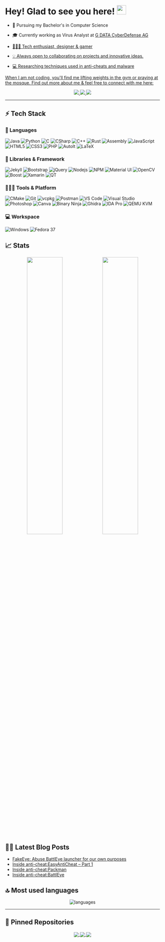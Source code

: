 # Hey! Glad to see you here! <img src="/src/wave.gif" width="30px" height="30px">


* 📖 Pursuing my Bachelor's in Computer Science 

* 🎓 Currently working as Virus Analyst at <a href="https://www.gdata.de/">G DATA CyberDefense AG</href>

* 🧑🏻‍💻 Tech enthusiast, designer & gamer

* 💡 Always open to collaborating on projects and innovative ideas. 

* 💻 Researching techniques used in anti-cheats and malware

When I am not coding, you'll find me lifting weights in the gym or praying at the mosque. Find out more about me & feel free to connect with me here:

<p align="center">
	<a href="https://twitter.com/hypercall3">
		<img src="https://img.shields.io/badge/Twitter-1DA1F2?style=for-the-badge&logo=twitter&logoColor=white" />
	</a>
	<a href="mailto:messenger@hypercall.net">
		<img src="https://img.shields.io/badge/email-00599C?style=for-the-badge&logo=email&logoColor=white" />
	</a>
	<a href="https://hackerone.com/hypercall">
		<img src="https://img.shields.io/badge/hackerone-ED8B00?style=for-the-badge&logo=hackerone&logoColor=schwarz" />
	</a>
</p>

---

## ⚡ Tech Stack

### 🚀 Languages

![Java](https://img.shields.io/badge/java-ED8B00?style=for-the-badge&logo=java&logoColor=white)
![Python](https://img.shields.io/badge/Python-FFD43B?style=for-the-badge&logo=python&logoColor=306998)
![C](https://img.shields.io/badge/C-00599C?style=for-the-badge&logo=c&logoColor=white)
![CSharp](https://img.shields.io/badge/csharp-00599C?style=for-the-badge&logo=csharp&logoColor=white)
![C++](https://img.shields.io/badge/C%2B%2B-00599C?style=for-the-badge&logo=c%2B%2B&logoColor=white)
![Rust](https://img.shields.io/badge/Rust-00599C?style=for-the-badge&logo=Rust&logoColor=white)
![Assembly](https://img.shields.io/badge/Assembly-00599C?style=for-the-badge&logo=Assembly&logoColor=white)
![JavaScript](https://img.shields.io/badge/JavaScript-323330?style=for-the-badge&logo=javascript&logoColor=F7DF1E)
![HTML5](https://img.shields.io/badge/HTML5-E34F26?style=for-the-badge&logo=html5&logoColor=white)
![CSS3](https://img.shields.io/badge/CSS3-1572B6?style=for-the-badge&logo=css3&logoColor=white)
![PHP](https://img.shields.io/badge/php-00599C?style=for-the-badge&logo=php&logoColor=white)
![AutoIt](https://img.shields.io/badge/autoit-00599C?style=for-the-badge&logo=autoit&logoColor=white)
![LaTeX](https://img.shields.io/badge/latex-00599C?style=for-the-badge&logo=latex&logoColor=white)


### 🧩 Libraries & Framework

![Jekyll](https://img.shields.io/badge/Jekyll-CC0000?style=for-the-badge&logo=Jekyll&logoColor=white)
![Bootstrap](https://img.shields.io/badge/Bootstrap-563D7C?style=for-the-badge&logo=bootstrap&logoColor=white)
![jQuery](https://img.shields.io/badge/jQuery-0769AD?style=for-the-badge&logo=jquery&logoColor=white)
![Nodejs](https://img.shields.io/badge/Node.js-339933?style=for-the-badge&logo=nodedotjs&logoColor=white)
![NPM](https://img.shields.io/badge/npm-CB3837?style=for-the-badge&logo=npm&logoColor=white)
![Material UI](https://img.shields.io/badge/Material--UI-0081CB?style=for-the-badge&logo=material-ui&logoColor=white)
![OpenCV](https://img.shields.io/badge/OpenCV-27338e?style=for-the-badge&logo=OpenCV&logoColor=white)
![Boost](https://img.shields.io/badge/Boost-27338e?style=for-the-badge&logo=Boost&logoColor=white)
![Xamarin](https://img.shields.io/badge/Xamarin-27338e?style=for-the-badge&logo=Xamarin&logoColor=white)
![QT](https://img.shields.io/badge/QT-27338e?style=for-the-badge&logo=QT&logoColor=white)



### 🧑🏻‍💻 Tools & Platform

![CMake](https://img.shields.io/badge/CMake-27338e?style=for-the-badge&logo=CMake&logoColor=white)
![Git](https://img.shields.io/badge/Git-F05032?style=for-the-badge&logo=git&logoColor=white)
![vcpkg](https://img.shields.io/badge/vcpkg-27338e?style=for-the-badge&logo=vcpkg&logoColor=white)
![Postman](https://img.shields.io/badge/Postman-FF6C37?style=for-the-badge&logo=Postman&logoColor=white)
![VS Code](https://img.shields.io/badge/Visual_Studio_Code-0078D4?style=for-the-badge&logo=visual%20studio%20code&logoColor=white)
![Visual Studio](https://img.shields.io/badge/Visual_Studio-5C2D91?style=for-the-badge&logo=visual%20studio&logoColor=white)
![Photoshop](https://img.shields.io/badge/Photoshop-F24E1E?style=for-the-badge&logo=figma&logoColor=white)
![Canva](https://img.shields.io/badge/Canva-%2300C4CC.svg?&style=for-the-badge&logo=Canva&logoColor=white)
![Binary Ninja](https://img.shields.io/badge/BinaryNinja-%F24E1E.svg?&style=for-the-badge&logo=BinaryNinja&logoColor=yellow)
![Ghidra](https://img.shields.io/badge/Ghidra-%2300C4CC.svg?&style=for-the-badge&logo=Ghidra&logoColor=white)
![IDA Pro](https://img.shields.io/badge/IDAPro-%27338e.svg?&style=for-the-badge&logo=IDA&logoColor=white)
![QEMU KVM](https://img.shields.io/badge/QEMU-%273C4CC.svg?&style=for-the-badge&logo=QEMU&logoColor=white)


### 💻 Workspace

![Windows](https://img.shields.io/badge/Windows-0078D6?style=for-the-badge&logo=windows&logoColor=white)
![Fedora 37](https://img.shields.io/badge/Fedora-E95420?style=for-the-badge&logo=Fedora&logoColor=white)

## 📈 Stats

<p align="center">
  <img width="48%" src="https://github-readme-stats.vercel.app/api?username=hypercall&show_icons=true&hide_border=true&theme=radical" />
  <img width="48%" src="https://github-readme-streak-stats.herokuapp.com/?user=hypercall&hide_border=true&theme=radical" />
</p>

## ✍🏻 Latest Blog Posts

<!-- BLOG-POST-LIST:START -->
- [FakeEye: Abuse BattlEye launcher for our own purposes](https://hypercall.net/posts/FakeEye/)
- [Inside anti-cheat:EasyAntiCheat – Part 1](https://hypercall.net/posts/EasyAntiCheat-Part1/)
- [Inside anti-cheat:Packman](https://hypercall.net/posts/Packman/)
- [Inside anti-cheat:BattlEye](https://hypercall.net/posts/Battleye/)
<!-- BLOG-POST-LIST:END -->

## 🔝 Most used languages

<p align="center">
  <img alt="languages" src="https://github-readme-stats.vercel.app/api/top-langs/?username=hypercall&layout=compact&hide_border=true&theme=radical" />
</p>

---

## 📕 Pinned Repositories

<p align="center">
<a href="https://github.com/Hypercall/FakeEye">
  <img align="center" src="https://github-readme-stats.vercel.app/api/pin/?username=hypercall&repo=FakeEye&hide_border=true&theme=radical" />
</a>

<a href="https://github.com/Hypercall/FakeEye">
  <img align="center" src="https://github-readme-stats.vercel.app/api/pin/?username=hypercall&repo=COVM&hide_border=true&theme=radical" />
</a>

<a href="https://github.com/Hypercall/Gepard">
  <img align="center" src="https://github-readme-stats.vercel.app/api/pin/?username=hypercall&repo=Gepard&hide_border=true&theme=radical" />
</a>

</p>

<!--![Hypercalls's GitHub activity graph](https://activity-graph.herokuapp.com/graph?username=hypercall&hide_border=true&theme=redical)-->
